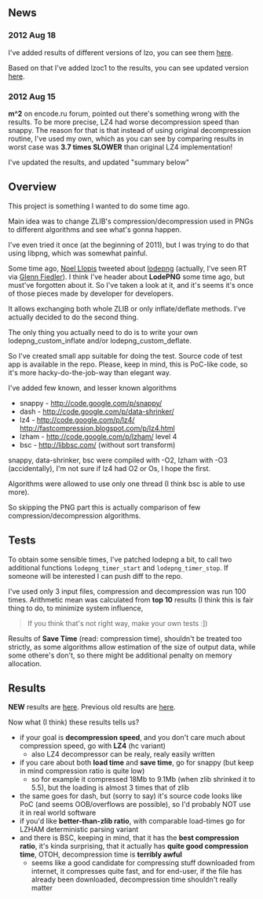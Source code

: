 ## News ##

### 2012 Aug 18 ###

I've added results of different versions of lzo, you can see them [here](results_lzo_2012_Aug_18.md).

Based on that I've added lzoc1 to the results, you can see updated version [here](results_2012_Aug_18.md).

### 2012 Aug 15 ###

**m^2** on encode.ru forum, pointed out there's something wrong with the results.
To be more precise, LZ4 had worse decompression speed than snappy. The reason for that is that instead of using original decompression routine, I've used my own, which as you can see by comparing results in worst case was **3.7 times SLOWER** than original LZ4 implementation!

I've updated the results, and updated "summary below"

## Overview ##

This project is something I wanted to do some time ago.

Main idea was to change ZLIB's compression/decompression used in PNGs to different algorithms and
see what's gonna happen.

I've even tried it once (at the beginning of 2011), but I was trying to do that using libpng, which was somewhat painful.

Some time ago, [Noel Llopis](https://twitter.com/noel_llopis/status/220919076652974080) tweeted about [lodepng](http://lodev.org/lodepng) (actually, I've seen RT via [Glenn Fiedler](https://twitter.com/gafferongames)).
I think I've header about **LodePNG** some time ago, but must've forgotten about it.
So I've taken a look at it, and it's seems it's once of those pieces made by developer for developers.

It allows exchanging both whole ZLIB or only inflate/deflate methods.
I've actually decided to do the second thing.

The only thing you actually need to do is to write your own lodepng\_custom\_inflate and/or lodepng\_custom\_deflate.


So I've created small app suitable for doing the test.
Source code of test app is available in the repo.
Please, keep in mind, this is PoC-like code, so it's more hacky-do-the-job-way than elegant way.

I've added few known, and lesser known algorithms
  * snappy - http://code.google.com/p/snappy/
  * dash   - http://code.google.com/p/data-shrinker/
  * lz4    - http://code.google.com/p/lz4/ http://fastcompression.blogspot.com/p/lz4.html
  * lzham  - http://code.google.com/p/lzham/ level 4
  * bsc    - http://libbsc.com/ (without sort transform)

snappy, data-shrinker, bsc were compiled with -O2, lzham with -O3 (accidentally),
I'm not sure if lz4 had O2 or Os, I hope the first.

Algorithms were allowed to use only one thread (I think bsc is able to use more).

So skipping the PNG part this is actually comparison of few compression/decompression algorithms.

## Tests ##

To obtain some sensible times, I've patched lodepng a bit, to call two additional functions
`lodepng_timer_start` and `lodepng_timer_stop`. If someone will be interested I can push diff to the repo.

I've used only 3 input files, compression and decompression was run 100 times.
Arithmetic mean was calculated from **top 10** results
(I think this is fair thing to do, to minimize system influence,
> If you think that's not right way, make your own tests :])

Results of **Save Time** (read: compression time), shouldn't be treated too strictly, as some algorithms
allow estimation of the size of output data, while some othere's don't, so there might be additional
penalty on memory allocation.

## Results ##

**NEW** results are [here](results_2012_Aug_15.md).
Previous old results are [here](results_2012_Jul_20.md).

Now what (I think) these results tells us?

  * if your goal is **decompression speed**, and you don't care much about compression speed, go with **LZ4** (hc variant)
    * also LZ4 decompressor can be realy, realy easily written
  * if you care about both **load time** and **save time**, go for snappy (but keep in mind compression ratio is quite low)
    * so for example it compressed 18Mb to 9.1Mb (when zlib shrinked it to 5.5), but the loading is almost 3 times that of zlib
  * the same goes for dash, but (sorry to say) it's source code looks like PoC (and seems OOB/overflows are possible), so I'd probably NOT use it in real world software
  * if you'd like **better-than-zlib ratio**, with comparable load-times go for LZHAM deterministic parsing variant
  * and there is BSC, keeping in mind, that it has the **best compression ratio**, it's kinda surprising, that it actually has **quite good compression time**, OTOH, decompression time is **terribly awful**
    * seems like a good candidate for compressing stuff downloaded from internet, it compresses quite fast, and for end-user, if the file has already been downloaded, decompression time shouldn't really matter
